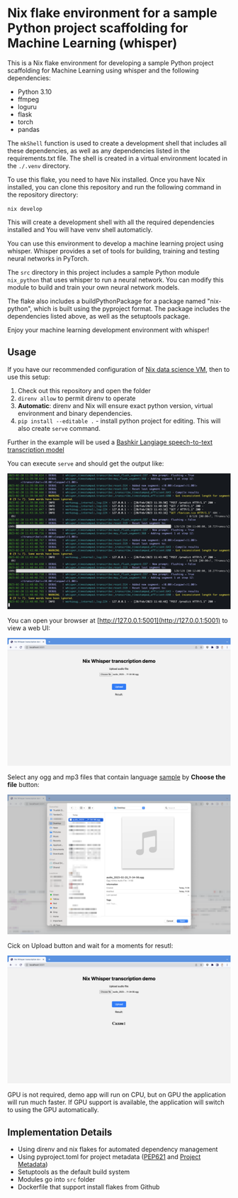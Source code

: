 # Nix flake environment for a sample Python project scaffolding for Machine Learning (whisper)

This is a Nix flake environment for developing a sample Python project scaffolding for Machine Learning using whisper and the following dependencies:

* Python 3.10
* ffmpeg
* loguru
* flask
* torch
* pandas

The `mkShell` function is used to create a development shell that includes all these dependencies, as well as any dependencies listed in the requirements.txt file. The shell is created in a virtual environment located in the `./.venv` directory.

To use this flake, you need to have Nix installed. Once you have Nix installed, you can clone this repository and run the following command in the repository directory:

`nix develop`

This will create a development shell with all the required dependencies installed and You will have venv shell automaticly.

You can use this environment to develop a machine learning project using whisper. Whisper provides a set of tools for building, training and testing neural networks in PyTorch.

The `src` directory in this project includes a sample Python module `nix_python` that uses whisper to run a neural network. You can modify this module to build and train your own neural network models.

The flake also includes a buildPythonPackage for a package named "nix-python", which is built using the pyproject format. The package includes the dependencies listed above, as well as the setuptools package. 

Enjoy your machine learning development environment with whisper!

## Usage

If you have our recommended configuration of [Nix data science VM](https://github.com/trustbit/nix-data-science-vm), then to use this setup:

1. Check out this repository and open the folder
2. `direnv allow` to permit direnv to operate
3. **Automatic**: direnv and Nix will ensure exact python version, virtual environment and binary dependencies.
4. `pip install --editable .` - install python project for editing. This will also create `serve` command.

Further in the example will be used a [Bashkir Langiage speech-to-text transcription model](https://huggingface.co/AigizK/whisper-medium-ba) 

You can execute `serve` and should get the output like:

![log output](img/1.png)

You can open your browser at [http://127.0.0.1:5001](http://127.0.0.1:5001) to view a web UI:

![webui page](img/2.png)

Select any ogg and mp3 files that contain language [sample](sample.ogg) by **Choose the file** button:

![webui page](img/3.png)

Cick on Upload button and wait for a moments for resutl:

![webui page](img/5.png)

GPU is not required, demo app will run on CPU, but on GPU the application will run much faster. If GPU support is available, the application will switch to using the GPU automatically.


## Implementation Details

- Using direnv and nix flakes for automated dependency management
- Using pyproject.toml for project metadata ([PEP621](https://peps.python.org/pep-0621/) and [Project Metadata](https://packaging.python.org/en/latest/specifications/declaring-project-metadata/#declaring-project-metadata))
- Setuptools as the default build system
- Modules go into `src` folder
- Dockerfile that support install flakes from Github
